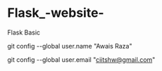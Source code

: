# Flask_-website-
Flask Basic


git config --global user.name "Awais Raza"


git config --global user.email "ciitshw@gmail.com"
